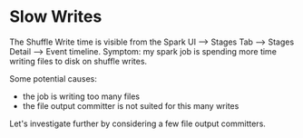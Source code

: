 # Slow Writes

The Shuffle Write time is visible from the Spark UI --> Stages Tab --> Stages Detail --> Event timeline. 
Symptom: my spark job is spending more time writing files to disk on shuffle writes.

Some potential causes: 
  - the job is writing too many files
  - the file output committer is not suited for this many writes

Let's investigate further by considering a few file output committers. 
